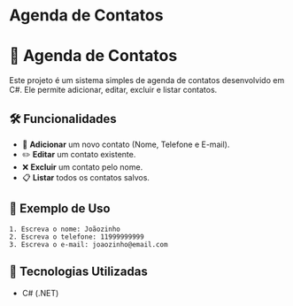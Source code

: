 # Agenda de Contatos

# 📒 Agenda de Contatos

Este projeto é um sistema simples de agenda de contatos desenvolvido em C#. Ele permite adicionar, editar, excluir e listar contatos.

## 🛠️ Funcionalidades
- 📌 **Adicionar** um novo contato (Nome, Telefone e E-mail).
- ✏️ **Editar** um contato existente.
- ❌ **Excluir** um contato pelo nome.
- 📋 **Listar** todos os contatos salvos.


## 📝 Exemplo de Uso
```
1. Escreva o nome: Joãozinho
2. Escreva o telefone: 11999999999
3. Escreva o e-mail: joaozinho@email.com
```

## 🔧 Tecnologias Utilizadas
- C# (.NET)

  
